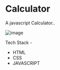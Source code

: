 # Calculator
A javascript Calculator..

![image](https://user-images.githubusercontent.com/47902451/110924591-3bdaa180-8348-11eb-9279-614abe10b6a4.png)

Tech Stack -

- HTML
- CSS
- JAVASCRIPT
